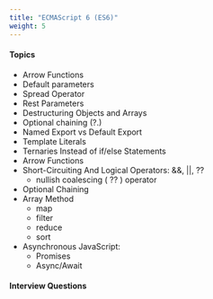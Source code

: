 ```yaml
---
title: "ECMAScript 6 (ES6)"
weight: 5
---
```


#### Topics

- Arrow Functions
- Default parameters
- Spread Operator
- Rest Parameters
- Destructuring Objects and Arrays
- Optional chaining (?.)
- Named Export vs Default Export
- Template Literals
- Ternaries Instead of if/else Statements
- Arrow Functions
- Short-Circuiting And Logical Operators: &&, ||, ??
  - nullish coalescing ( ?? ) operator
- Optional Chaining
- Array Method
  - map
  - filter
  - reduce
  - sort
- Asynchronous JavaScript:
  - Promises
  - Async/Await

#### Interview Questions

